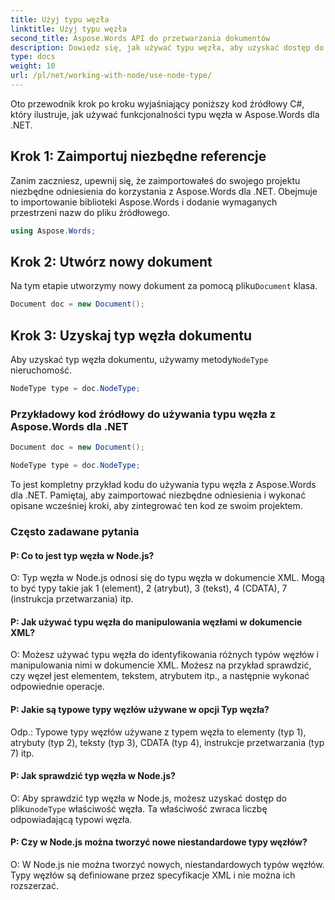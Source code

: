 ```yaml
---
title: Użyj typu węzła
linktitle: Użyj typu węzła
second_title: Aspose.Words API do przetwarzania dokumentów
description: Dowiedz się, jak używać typu węzła, aby uzyskać dostęp do informacji specyficznych dla dokumentu za pomocą Aspose.Words dla .NET.
type: docs
weight: 10
url: /pl/net/working-with-node/use-node-type/
---
```


Oto przewodnik krok po kroku wyjaśniający poniższy kod źródłowy C#, który ilustruje, jak używać funkcjonalności typu węzła w Aspose.Words dla .NET.

## Krok 1: Zaimportuj niezbędne referencje
Zanim zaczniesz, upewnij się, że zaimportowałeś do swojego projektu niezbędne odniesienia do korzystania z Aspose.Words dla .NET. Obejmuje to importowanie biblioteki Aspose.Words i dodanie wymaganych przestrzeni nazw do pliku źródłowego.

```csharp
using Aspose.Words;
```

## Krok 2: Utwórz nowy dokument
 Na tym etapie utworzymy nowy dokument za pomocą pliku`Document` klasa.

```csharp
Document doc = new Document();
```

## Krok 3: Uzyskaj typ węzła dokumentu
Aby uzyskać typ węzła dokumentu, używamy metody`NodeType` nieruchomość.

```csharp
NodeType type = doc.NodeType;
```

### Przykładowy kod źródłowy do używania typu węzła z Aspose.Words dla .NET

```csharp
Document doc = new Document();

NodeType type = doc.NodeType;
```

To jest kompletny przykład kodu do używania typu węzła z Aspose.Words dla .NET. Pamiętaj, aby zaimportować niezbędne odniesienia i wykonać opisane wcześniej kroki, aby zintegrować ten kod ze swoim projektem.


### Często zadawane pytania

#### P: Co to jest typ węzła w Node.js?

O: Typ węzła w Node.js odnosi się do typu węzła w dokumencie XML. Mogą to być typy takie jak 1 (element), 2 (atrybut), 3 (tekst), 4 (CDATA), 7 (instrukcja przetwarzania) itp.

#### P: Jak używać typu węzła do manipulowania węzłami w dokumencie XML?

O: Możesz używać typu węzła do identyfikowania różnych typów węzłów i manipulowania nimi w dokumencie XML. Możesz na przykład sprawdzić, czy węzeł jest elementem, tekstem, atrybutem itp., a następnie wykonać odpowiednie operacje.

#### P: Jakie są typowe typy węzłów używane w opcji Typ węzła?

Odp.: Typowe typy węzłów używane z typem węzła to elementy (typ 1), atrybuty (typ 2), teksty (typ 3), CDATA (typ 4), instrukcje przetwarzania (typ 7) itp.

#### P: Jak sprawdzić typ węzła w Node.js?

 O: Aby sprawdzić typ węzła w Node.js, możesz uzyskać dostęp do pliku`nodeType` właściwość węzła. Ta właściwość zwraca liczbę odpowiadającą typowi węzła.

#### P: Czy w Node.js można tworzyć nowe niestandardowe typy węzłów?

O: W Node.js nie można tworzyć nowych, niestandardowych typów węzłów. Typy węzłów są definiowane przez specyfikacje XML i nie można ich rozszerzać.